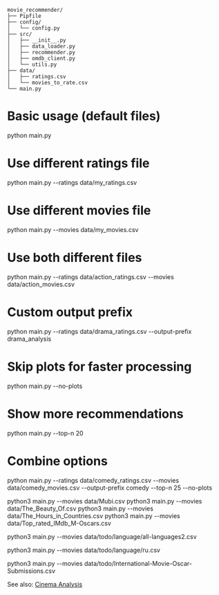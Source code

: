 ```
movie_recommender/
├── Pipfile
├── config/
│   └── config.py
├── src/
│   ├── __init__.py
│   ├── data_loader.py
│   ├── recommender.py
│   ├── omdb_client.py
│   └── utils.py
├── data/
│   ├── ratings.csv
│   └── movies_to_rate.csv
└── main.py
```

# Basic usage (default files)
python main.py

# Use different ratings file
python main.py --ratings data/my_ratings.csv

# Use different movies file
python main.py --movies data/my_movies.csv

# Use both different files
python main.py --ratings data/action_ratings.csv --movies data/action_movies.csv

# Custom output prefix
python main.py --ratings data/drama_ratings.csv --output-prefix drama_analysis

# Skip plots for faster processing
python main.py --no-plots

# Show more recommendations
python main.py --top-n 20

# Combine options
python main.py --ratings data/comedy_ratings.csv --movies data/comedy_movies.csv --output-prefix comedy --top-n 25 --no-plots


python3 main.py --movies data/Mubi.csv
python3 main.py --movies data/The_Beauty_Of.csv
python3 main.py --movies data/The_Hours_in_Countries.csv
python3 main.py --movies data/Top_rated_IMdb_M-Oscars.csv

python3 main.py --movies data/todo/language/all-languages2.csv

python3 main.py --movies data/todo/language/ru.csv

python3 main.py --movies data/todo/International-Movie-Oscar-Submissions.csv


See also: [Cinema Analysis](https://github.com/zayabarrini/cinema)